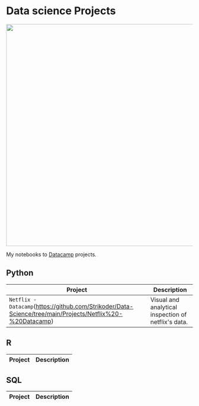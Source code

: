 # Data science Projects

<p align="center"> 
<img src="https://analyticstraininghub.com/wp-content/uploads/2021/01/Featured-Images-8.png" width="600">
</p>

My notebooks to [Datacamp](https://www.datacamp.com/profile/strikoder) projects.

## Python
| Project | Description |
| --- | --- |
| `Netflix - Datacamp`(https://github.com/Strikoder/Data-Science/tree/main/Projects/Netflix%20-%20Datacamp) |Visual and analytical inspection of netflix's data. |

## R
| Project | Description |
| --- | --- |

## SQL
| Project | Description |
| --- | --- |

